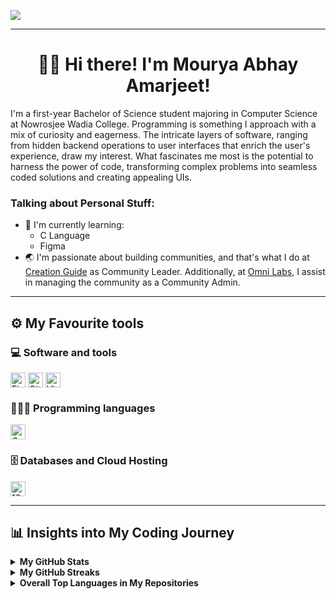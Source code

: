 <a alt="Mourya Abhay Amarjeet's GitHub Banner" href="#" target="_blank" rel="noopener"><img align="center" src="https://github.com/mouryaabhay/mouryaabhay/assets/158826825/bbc0b8b5-115e-4069-886b-79f57a74144c" /></a>
___
<h1 align = "center">👋🏻 Hi there! I'm Mourya Abhay Amarjeet!</h1>
I'm a first-year Bachelor of Science student majoring in Computer Science at Nowrosjee Wadia College. Programming is something I approach with a mix of curiosity and eagerness. The intricate layers of software, ranging from hidden backend operations to user interfaces that enrich the user's experience, draw my interest. What fascinates me most is the potential to harness the power of code, transforming complex problems into seamless coded solutions and creating appealing UIs.

### Talking about Personal Stuff:
- 🌱 I'm currently learning:
  - C Language
  - Figma
- 🌏 I'm passionate about building communities, and that's what I do at [Creation Guide](https://discord.com/invite/E4KRWJW49B) as Community Leader. Additionally, at [Omni Labs](https://discord.com/invite/9NW48TwRvB), I assist in managing the community as a Community Admin.

___

## ⚙ My Favourite tools

### 💻 Software and tools
<p>
    <a href="https://www.figma.com/" target="_blank" rel="noopener"><img alt="Figma" align="center" height="24" src="https://github.com/mouryaabhay/mouryaabhay/assets/158826825/2445fd16-e104-44be-a44e-1194dd27248d" /></a>
    <a href="https://git-scm.com/" target="_blank" rel="noopener"><img alt="Git" align="center" height="24" src="https://github.com/mouryaabhay/mouryaabhay/assets/158826825/af9fd702-6088-4140-84fc-52a109b0bd13" /></a>
    <a href="https://code.visualstudio.com/" target="_blank" rel="noopener"><img alt="Visual Studio Code" align="center" height="24" src="https://github.com/mouryaabhay/mouryaabhay/assets/158826825/3734091d-f959-40ff-8001-bb33b1bec189" /></a>
</p>

### 👨🏻‍💻 Programming languages
<p>
    <a><img alt="C language" src="https://github.com/mouryaabhay/mouryaabhay-mediafiles/blob/main/Badges/C%20Icon.svg" height="24" /></a>
</p>

### 🗄 Databases and Cloud Hosting
<p>
    <a href="#" target="_blank"><img align="center" src="https://github.com/mouryaabhay/mouryaabhay-mediafiles/blob/main/Badges/PostgreSQL%20Icon.svg" alt="100011683902531e" height="24"  /></a>
</p>

___

## 📊 Insights into My Coding Journey

<!-- GitHub Stats -->
<details>
  <summary><b>My GitHub Stats</b></summary><br>
    <a href="https://github.com/mouryaabhay/github-readme-stats">
      <img alt="Mourya Abhay Amarjeet's GitHub Stats" height=200 align="center" src="https://github-readme-stats.vercel.app/api?username=mouryaabhay&theme=react&border_color=3f99fa&hide_title=true&title_color=3f99fa&text_bold=false&show_icons=true&icon_color=3f99fa" />
    </a>
</details>

<!-- GitHub Streaks -->
<details>
  <summary><b>My GitHub Streaks</b></summary><br>
    <a href="https://git.io/streak-stats">
      <img alt="Mourya Abhay Amarjeet's GitHub Streak" src="https://streak-stats.demolab.com?user=mouryaabhay&theme=react&date_format=j%20M%5B%20Y%5D&mode=weekly&border=3F99FA&stroke=3F99FA&ring=3F99FA&fire=FAFAFA&currStreakNum=FAFAFA&sideNums=FAFAFA&currStreakLabel=FFFFFF&sideLabels=FFFFFF&dates=FFFFFF&excludeDaysLabel=FFFFFF" alt="GitHub Streak" /></a>
</details>

<!-- Overall Top Languages in the Repositories -->
<details>
  <summary><b>Overall Top Languages in My Repositories</b></summary><br>
    <a href="https://github.com/mouryaabhay/convoychat">
      <img alt="Mourya Abhay Amarjeet's Top Languages in the Repositories" height=200 align="center" src="https://github-readme-stats.vercel.app/api/top-langs?username=mouryaabhay&layout=compact&langs_count=8&theme=react&border_color=3f99fa&size_weight=0.5&count_weight=0.5&hide_title=true&title_color=3f99fa&text_bold=false" />
</a>
</details>
